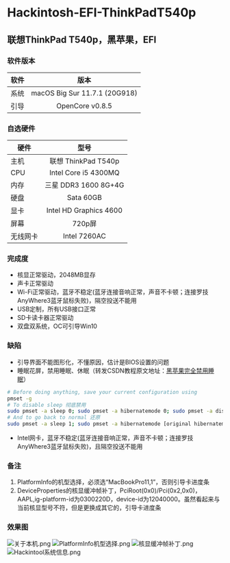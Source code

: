 # Hackintosh-EFI-ThinkPadT540p
## 联想ThinkPad T540p，黑苹果，EFI

### 软件版本
| 软件 | 版本 |
| --- | :--: |
| 系统 | macOS Big Sur 11.7.1 (20G918) |
| 引导 | OpenCore v0.8.5 |

### 自选硬件
|   硬件    |   型号  |
| -------- | :----: |
| 主机 | 联想 ThinkPad T540p |
| CPU | Intel Core i5 4300MQ |
| 内存 | 三星 DDR3 1600 8G+4G |
| 硬盘 | Sata 60GB |
| 显卡 | Intel HD Graphics 4600 |
| 屏幕 | 720p屏 |
| 无线网卡 | Intel 7260AC |

### 完成度

+ 核显正常驱动，2048MB显存
+ 声卡正常驱动
+ Wi-Fi正常驱动，蓝牙不稳定(蓝牙连接音响正常，声音不卡顿；连接罗技AnyWhere3蓝牙鼠标失败)，隔空投送不能用
+ USB定制，所有USB接口正常
+ SD卡读卡器正常驱动
+ 双盘双系统，OC可引导Win10

### 缺陷

+ 引导界面不能图形化，不懂原因，估计是BIOS设置的问题
+ 睡眠花屏，禁用睡眠、休眠（转发CSDN教程原文地址：[黑苹果完全禁用睡眠](https://blog.csdn.net/fjh1997/article/details/112559539)）
```bash
# Before doing anything, save your current configuration using
pmset -g
# To disable sleep 彻底禁用
sudo pmset -a sleep 0; sudo pmset -a hibernatemode 0; sudo pmset -a disablesleep 1;
# And to go back to normal 还原
sudo pmset -a sleep 1; sudo pmset -a hibernatemode [original hibernatemode value]; sudo pmset -a disablesleep 0;
```
+ Intel网卡，蓝牙不稳定(蓝牙连接音响正常，声音不卡顿；连接罗技AnyWhere3蓝牙鼠标失败)，且隔空投送不能用

### 备注
1. PlatformInfo的机型选择，必须选“MacBookPro11,1”，否则引导卡进度条
2. DeviceProperties的核显缓冲帧补丁，PciRoot(0x0)/Pci(0x2,0x0)，AAPL,ig-platform-id为0300220D，device-id为12040000。虽然看起来与当前核显型号不符，但是更换成其它的，引导卡进度条

### 效果图
![关于本机.png](https://gitee.com/kangla/hackintosh-efi-think-pad-t540p/blob/main/OpenCore%20v0.8.5%20&%20macOS%20Big%20Sur%2011.7.1%20(20G918)/%E5%85%B3%E4%BA%8E%E6%9C%AC%E6%9C%BA.png "关于本机")
![PlatformInfo机型选择.png](https://github.com/demon3434/Hackintosh-EFI-ThinkPadT540p/blob/main/OpenCore%20v0.8.0%20%26%20macOS%20Big%20Sur%2011.6.5%20(20G527)/2.OCC%E6%9C%BA%E5%9E%8B%E9%80%89%E6%8B%A9.png "PlatformInfo机型选择")
![核显缓冲帧补丁.png](https://github.com/demon3434/Hackintosh-EFI-ThinkPadT540p/blob/main/OpenCore%20v0.8.0%20%26%20macOS%20Big%20Sur%2011.6.5%20(20G527)/3.%E6%A0%B8%E6%98%BE%E7%BC%93%E5%86%B2%E5%B8%A7%E8%A1%A5%E4%B8%81.png "核显缓冲帧补丁")
![Hackintool系统信息.png](https://github.com/demon3434/Hackintosh-EFI-ThinkPadT540p/blob/main/OpenCore%20v0.8.0%20%26%20macOS%20Big%20Sur%2011.6.5%20(20G527)/4.Hackintool%E7%B3%BB%E7%BB%9F%E4%BF%A1%E6%81%AF.png "Hackintool系统信息")
